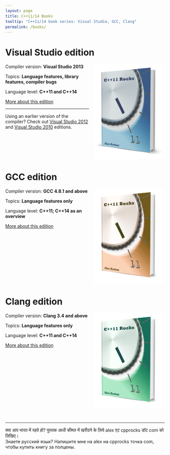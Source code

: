 ```yaml
---
layout: page
title: C++11/14 Books
tooltip: "C++11/14 book series: Visual Studio, GCC, Clang"
permalink: /books/
---
```


# Visual Studio edition

<a href = "/vs2013-edition"><img src = "/img/hardcover-2014-600.png" alt = "GCC edition" style = "float: right; margin-left: 1em; border: 0; width: 225px; height: 300px;"/></a>

Compiler version: **Visual Studio 2013**

Topics: **Language features, library features, compiler bugs**

Language level: **C++11 and C++14**

<a href = "/vs2013-edition">More about this edition</a>

---

Using an earlier version of the compiler? Check out <a href = "/vs2012-edition">Visual Studio 2012</a> and <a href = "/vs2010-edition">Visual Studio 2010</a> editions.

<div style = "clear: both"></div>

# GCC edition

<a href = "/gcc-edition"><img src = "/img/hardcover-2014-600.png" alt = "GCC edition" style = "float: right; margin-left: 1em; border: 0; width: 225px; height: 300px; -webkit-filter: hue-rotate(190deg) contrast(1.1) brightness(1.1); -webkit-transform: translateZ(0)"/></a>

Compiler version: **GCC 4.8.1 and above**

Topics: **Language features only**

Language level: **C++11; C++14 as an overview**

<a href = "/gcc-edition">More about this edition</a>

<div style = "clear: both"></div>

# Clang edition

<a href = "/clang-edition"><img src = "/img/hardcover-2014-600.png" alt = "GCC edition" style = "float: right; margin-left: 1em; border: 0; width: 225px; height: 300px; -webkit-filter: hue-rotate(300deg) contrast(1.1) brightness(1.1); -webkit-transform: translateZ(0)"/></a>

Compiler version: **Clang 3.4 and above**

Topics: **Language features only**

Language level: **C++11 and C++14**

<a href = "/clang-edition">More about this edition</a>

<div style = "clear: both"></div>


&nbsp;

---

<span class = "small grey">
क्या आप भारत में रहते हो? पुस्तक आधी कीमत में खरीदने के लिये alex एट cpprocks डॉट com को लिखिए।
<br/>
Знаете русский язык? Напишите мне на alex на cpprocks точка com, чтобы купить книгу за полцены.</span>